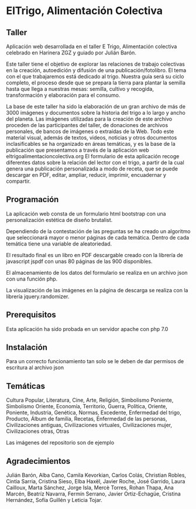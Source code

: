 # ElTrigo, Alimentación Colectiva

## Taller
Aplicación web desarrollada en el taller E Trigo, Alimentación colectiva celebrado en Harinera ZGZ y guiado por Julián Barón.

Este taller tiene el objetivo de explorar las relaciones de trabajo colectivas en la creación, autoedición y difusión de una publicación/fotolibro. El tema con el que trabajaremos está dedicado al trigo. Nuestra guía será su ciclo completo, el proceso desde que se prepara la tierra para plantar la semilla hasta que llega a nuestras mesas: semilla, cultivo y recogida, transformación y elaboración para el consumo.

La base de este taller ha sido la elaboración de un gran archivo de más de 3000 imágenes y documentos sobre la historia del trigo a lo largo y ancho del planeta. Las imágenes utilizadas para la creación de este archivo proceden de las participantes del taller, de donaciones de archivos personales, de bancos de imágenes o extraídas de la Web. Todo este material visual, además de textos, videos, noticias y otros documentos inclasificables se ha organizado en áreas temáticas, y es la base de la publicación que presentamos a través de la aplicación web eltrigoalimentacioncolectiva.org El formulario de esta aplicación recoge diferentes datos sobre la relación del lector con el trigo, a partir de la cual genera una publicación personalizada a modo de receta, que se puede descargar en PDF, editar, ampliar, reducir, imprimir, encuadernar y compartir.

## Programación
La aplicación web consta de un formulario html bootstrap con una personalización estética de diseño brutalist.

Dependiendo de la contestación de las preguntas se ha creado un algoritmo que seleccionará mayor o menor páginas de cada temática. Dentro de cada temática tiene una variable de aleatoriedad.

El resultado final es un libro en PDF descargable creado con la librería de javascript jspdf con unas 80 páginas de las 900 disponibles.

El almacenamiento de los datos del formulario se realiza en un archivo json con una función php.

La visualización de las imágenes en la página de descarga se realiza con la librería jquery.randomizer.

## Prerequisitos
Esta aplicación ha sido probada en un servidor apache con php 7.0

## Instalación
Para un correcto funcionamiento tan solo se le deben de dar permisos de escritura al archivo json


## Temáticas
Cultura Popular,
Literatura,
Cine,
Arte,
Religión,
Simbolismo Poniente,
Simbolismo Oriente,
Economía,
Territorio,
Guerra,
Política,
Oriente,
Poniente,
Industria,
Genética,
Normas,
Excedente,
Enfermedad del trigo,
Producto,
Álbum de familia,
Recetas,
Enfermedad de las personas,
Civilizaciones antiguas,
Civilizaciones virtuales,
Civilizaciones mujer,
Civilizaciones otras,
Otras

Las imágenes del repositorio son de ejemplo

## Agradecimientos
Julián Barón, Alba Cano, Camila Kevorkian, Carlos Colás, Christian Robles, Cintia Sarria, Cristina Sieso, Elba Haxël, Javier Roche, José Garrido, Laura Cailloux, Marta Sánchez, Jorge Isla, Mercè Torres, Rohan Thapa, Ana Marcén, Beatríz Navarra, Fermín Serrano, Javier Ortiz-Echagüe, Cristina Hernández, Sofía Guillén y Leticia Tojar.
